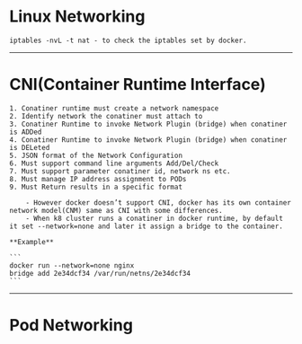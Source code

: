 # Linux Networking

```
iptables -nvL -t nat - to check the iptables set by docker.
```
---
# CNI(Container Runtime Interface)
	1. Conatiner runtime must create a network namespace
	2. Identify network the conatiner must attach to
	3. Conatiner Runtime to invoke Network Plugin (bridge) when conatiner is ADDed
	4. Conatiner Runtime to invoke Network Plugin (bridge) when conatiner is DELeted
	5. JSON format of the Network Configuration
	6. Must support command line arguments Add/Del/Check
	7. Must support parameter conatiner id, network ns etc.
	8. Must manage IP address assignment to PODs
	9. Must Return results in a specific format
	
		- However docker doesn’t support CNI, docker has its own container network model(CNM) same as CNI with some differences.
		- When k8 cluster runs a conatiner in docker runtime, by default it set --network=none and later it assign a bridge to the container.

	**Example**

	```
	docker run --network=none nginx
	bridge add 2e34dcf34 /var/run/netns/2e34dcf34
	```
---
# Pod Networking